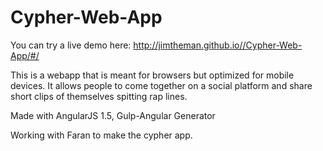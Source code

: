 # Cypher-Web-App

You can try a live demo here: http://jimtheman.github.io//Cypher-Web-App/#/

This is a webapp that is meant for browsers but optimized for mobile devices. It allows people to come together on a social platform and share short clips of themselves spitting rap lines. 

Made with AngularJS 1.5, Gulp-Angular Generator

Working with Faran to make the cypher app.
